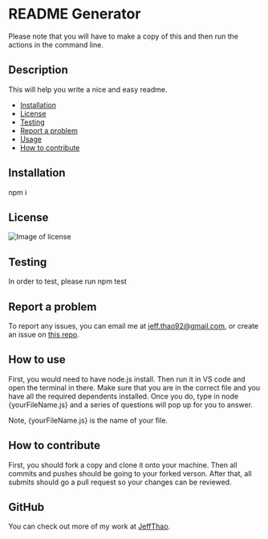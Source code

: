 # README Generator
Please note that you will have to make a copy of this and then run the actions in the command line.
  ## Description
  This will help you write a nice and easy readme.

  * [Installation](#installation)
  * [License](#license)
  * [Testing](#testing)
  * [Report a problem](#email)
  * [Usage](#usage)
  * [How to contribute](#contributing)
  
  ## Installation
  npm i

  ## License
  ![Image of license](https://img.shields.io/badge/MIT-v1.0-brightgreen)
  

  ## Testing
  In order to test, please run 
  npm test

  ## Report a problem
  To report any issues, you can email me at jeff.thao92@gmail.com, or create an issue on [this repo](https://github.com/JeffThao/readme-generator/issues).

  ## How to use
  First, you would need to have node.js install. Then run it in VS code and open the terminal in there. Make sure that you are in the correct file and you have all the required dependents installed. Once you do, type in node {yourFileName.js} and a series of questions will pop up for you to answer.

  Note, {yourFileName.js} is the name of your file.

  ## How to contribute
  First, you should fork a copy and clone it onto your machine. Then all commits and pushes should be going to your forked verson. After that, all submits should go a pull request so your changes can be reviewed.

  ## GitHub
  You can check out more of my work at [JeffThao](https://www.github.com/JeffThao).
